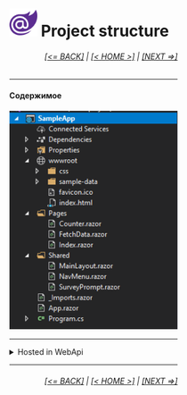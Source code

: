 <div style="width:60%; margin-left:20%;">

# <img src="./images/blazor_logo_transparent.png " width="50" /> Project structure

<div style="text-align:right;">

###### [[<= BACK]](02.3.md) | [[< HOME >]](00.1.md) | [[NEXT =>]](03.2.md)

</div>

---

#### Содержимое

<img src="./images/project.png " width="400" />

---

<details>
  <summary>Hosted in WebApi</summary>
  
  <img src="./images/project_h.png " width="400" />
</details>

---

<div style="text-align:right;">

###### [[<= BACK]](02.3.md) | [[< HOME >]](00.1.md) | [[NEXT =>]](03.2.md)

</div>

</div>
